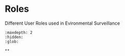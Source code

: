 # Roles

Different User Roles used in Evironmental Surveillance


```{toctree}
:maxdepth: 2
:hidden:
:glob:

**
```